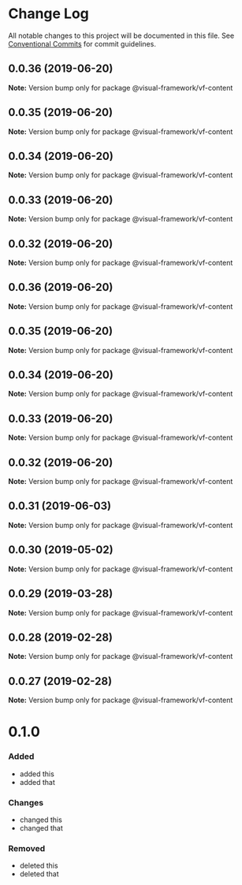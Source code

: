 # Change Log

All notable changes to this project will be documented in this file.
See [Conventional Commits](https://conventionalcommits.org) for commit guidelines.

## 0.0.36 (2019-06-20)

**Note:** Version bump only for package @visual-framework/vf-content





## 0.0.35 (2019-06-20)

**Note:** Version bump only for package @visual-framework/vf-content





## 0.0.34 (2019-06-20)

**Note:** Version bump only for package @visual-framework/vf-content





## 0.0.33 (2019-06-20)

**Note:** Version bump only for package @visual-framework/vf-content





## 0.0.32 (2019-06-20)

**Note:** Version bump only for package @visual-framework/vf-content





## 0.0.36 (2019-06-20)

**Note:** Version bump only for package @visual-framework/vf-content





## 0.0.35 (2019-06-20)

**Note:** Version bump only for package @visual-framework/vf-content





## 0.0.34 (2019-06-20)

**Note:** Version bump only for package @visual-framework/vf-content





## 0.0.33 (2019-06-20)

**Note:** Version bump only for package @visual-framework/vf-content





## 0.0.32 (2019-06-20)

**Note:** Version bump only for package @visual-framework/vf-content





## 0.0.31 (2019-06-03)

**Note:** Version bump only for package @visual-framework/vf-content





## 0.0.30 (2019-05-02)

**Note:** Version bump only for package @visual-framework/vf-content





## 0.0.29 (2019-03-28)

**Note:** Version bump only for package @visual-framework/vf-content





## 0.0.28 (2019-02-28)

**Note:** Version bump only for package @visual-framework/vf-content





## 0.0.27 (2019-02-28)

**Note:** Version bump only for package @visual-framework/vf-content





# 0.1.0

### Added
- added this
- added that

### Changes

- changed this
- changed that

### Removed

- deleted this
- deleted that
